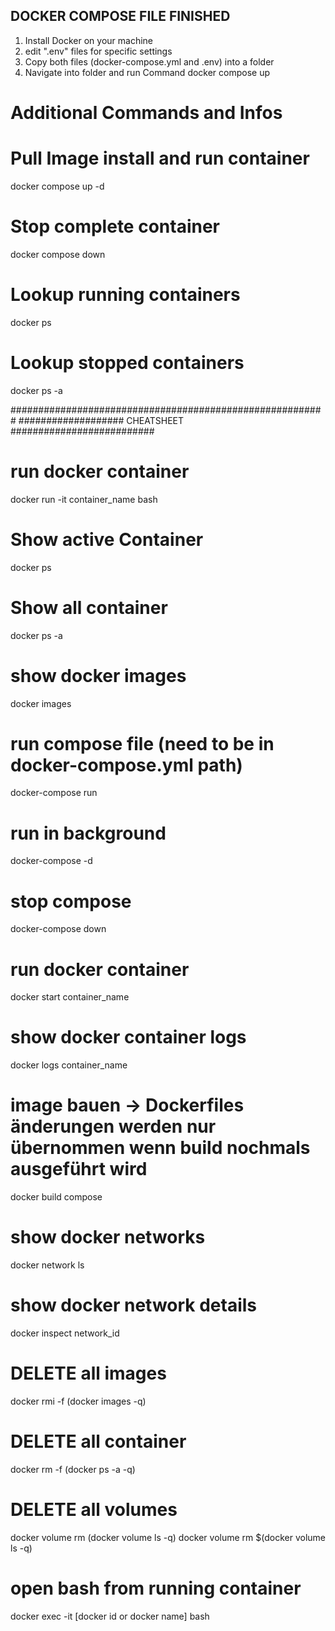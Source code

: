 ## DOCKER COMPOSE FILE FINISHED ##

1. Install Docker on your machine
2. edit ".env" files for specific settings
3. Copy both files (docker-compose.yml and .env) into a folder
4. Navigate into folder and run Command
docker compose up

# Additional Commands and Infos

# Pull Image install and run container
docker compose up -d

# Stop complete container
docker compose down

# Lookup running containers
docker ps

# Lookup stopped containers
docker ps -a


#########################################################
################### CHEATSHEET ##########################

# run docker container
docker run -it container_name bash

# Show active Container
docker ps

# Show all container
docker ps -a

# show docker images
docker images

# run compose file (need to be in docker-compose.yml path)
docker-compose run

# run in background
docker-compose -d

# stop compose 
docker-compose down

# run docker container
docker start container_name

# show docker container logs
docker logs container_name

# image bauen -> Dockerfiles änderungen werden nur übernommen wenn build nochmals ausgeführt wird
docker build compose

# show docker networks
docker network ls

# show docker network details
docker inspect network_id

# DELETE all images
docker rmi -f (docker images -q)

# DELETE all container
docker rm -f (docker ps -a -q)

# DELETE all volumes
docker volume rm (docker volume ls -q)
docker volume rm $(docker volume ls -q)

# open bash from running container
docker exec -it [docker id or docker name] bash

